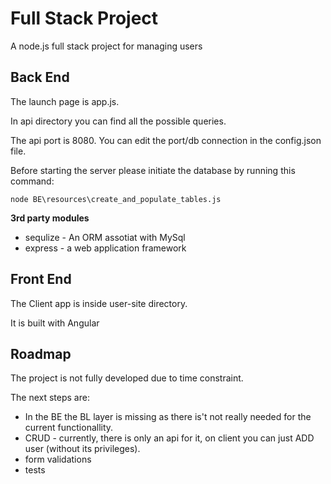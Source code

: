 # Full Stack Project
A node.js full stack project for managing users

## Back End
The launch page is app.js.

In api directory you can find all the possible queries.

The api port is 8080.
You can edit the port/db connection in the config.json file.

Before starting the server please initiate the database by running this command:

```
node BE\resources\create_and_populate_tables.js
```
**3rd party modules**
- sequlize - An ORM assotiat with MySql
- express - a web application framework

## Front End

The Client app is inside user-site directory.

It is built with Angular


## Roadmap
The project is not fully developed due to time constraint.

The next steps are: 

- In the BE the BL layer is missing as there is't not really needed for the current functionallity.
- CRUD - currently, there is only an api for it, on client you can just ADD user (without its privileges).
- form validations
- tests

